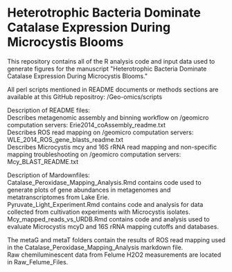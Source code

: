 # Heterotrophic Bacteria Dominate Catalase Expression During Microcystis Blooms

This repository contains all of the R analysis code and input data used to generate figures for the manuscript "Heterotrophic Bacteria Dominate Catalase Expression During Microcystis Blooms."  

All perl scripts mentioned in README documents or methods sections are available at this GitHub repositroy: /Geo-omics/scripts  

Description of README files:  
Describes metagenomic assembly and binning workflow on /geomicro computation servers: Erie2014_coAssembly_readme.txt   
Describes ROS read mapping on /geomicro computation servers: WLE_2014_ROS_gene_blasts_readme.txt  
Describes Microcystis mcy and 16S rRNA read mapping and non-specific mapping troubleshooting on /geomicro computation servers: Mcy_BLAST_README.txt  

Description of Mardownfiles:  
Catalase_Peroxidase_Mapping_Analysis.Rmd contains code used to generate plots of gene abundances in metagenomes and metatranscriptomes from Lake Erie.  
Pyruvate_Light_Experiment.Rmd contains code and analysis for data collected from cultivation experiments with Microcystis isolates.  
Mcy_mapped_reads_vs_URDB.Rmd contains code and analysis used to evaluate Microcystis mcyD and 16S rRNA mapping cutoffs and databases.  

The metaG and metaT folders contain the results of ROS read mapping used in the Catalase_Peroxidase_Mapping_Analysis markdown file.  
Raw chemiluminescent data from Felume H2O2 measurements are located in Raw_Felume_Files.  
